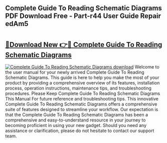 ## Complete Guide To Reading Schematic Diagrams PDF Download Free - Part-r44 User Guide Repair edAm5

# <h2><a href="http://dfic07.blite.top/?on=Complete+Guide+To+Reading+Schematic+Diagrams">🔗Download New 👉🔴 Complete Guide To Reading Schematic Diagrams</a></h2>

[![Complete Guide To Reading Schematic Diagrams download](https://i.imgur.com/lujVjoI.png)](http://dfic07.blite.top/?on=Complete+Guide+To+Reading+Schematic+Diagrams)
Welcome to the user manual for your newly arrived Complete Guide To Reading Schematic Diagrams. This guide is here to help you make the most of your product by providing a comprehensive overview of its features, installation process, operation instructions, maintenance tips, and troubleshooting procedures. Please Keep Complete Guide To Reading Schematic Diagrams This Manual For future reference and troubleshooting tips. This innovative Complete Guide To Reading Schematic Diagrams offers a comprehensive suite of features designed to streamline your workflow. Our expectation is that the Complete Guide To Reading Schematic Diagrams has been a comprehensive and easy-to-understand resource in your journey to becoming proficient in using your new gadget. Should you need any assistance or clarification, please do not hesitate to contact our support team.
